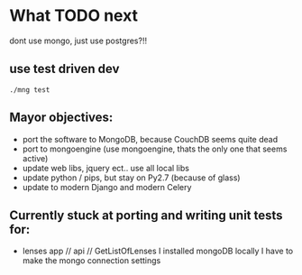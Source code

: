  
# What TODO next

dont use mongo, just use postgres?!!

## use test driven dev
`./mng test`


## Mayor objectives:
- port the software to MongoDB, because CouchDB seems quite dead
- port to mongoengine (use mongoengine, thats the only one that seems active)
- update web libs, jquery ect.. use all local libs
- update python / pips, but stay on Py2.7 (because of glass)
- update to modern Django and modern Celery


## Currently stuck at porting and writing unit tests for:

- lenses app // api // GetListOfLenses
  I installed mongoDB locally
  I have to make the mongo connection settings


